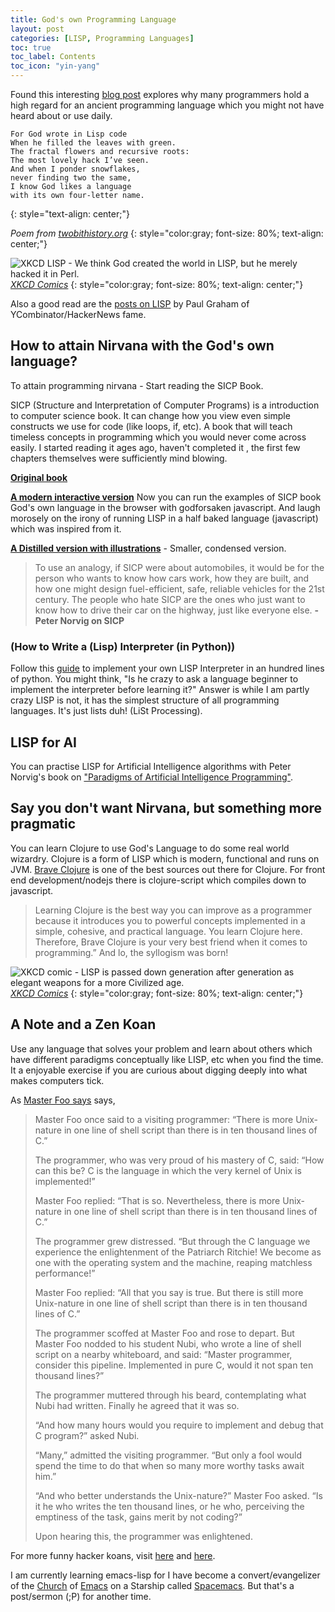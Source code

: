 ```yaml
---
title: God's own Programming Language
layout: post
categories: [LISP, Programming Languages]
toc: true
toc_label: Contents
toc_icon: "yin-yang"
---
```


Found this interesting [blog post](https://twobithistory.org/2018/10/14/lisp.html) explores why many programmers hold a high regard for an ancient programming language which you might not have heard about or use daily.

```
For God wrote in Lisp code
When he filled the leaves with green.
The fractal flowers and recursive roots:
The most lovely hack I’ve seen.
And when I ponder snowflakes,
never finding two the same,
I know God likes a language
with its own four-letter name.
```
{: style="text-align: center;"}

*Poem from [twobithistory.org](https://twobithistory.org/2018/10/14/lisp.html)*
{: style="color:gray; font-size: 80%; text-align: center;"}

![XKCD LISP - We think God created the world in LISP, but he merely hacked it in Perl.](https://imgs.xkcd.com/comics/lisp.jpg)
*[XKCD Comics](https://xkcd.com/224/)*
{: style="color:gray; font-size: 80%; text-align: center;"}

Also a good read are the [posts on LISP](http://www.paulgraham.com/lisp.html) by Paul Graham of YCombinator/HackerNews fame. 

## How to attain Nirvana with the God's own language?

To attain programming nirvana - Start reading the SICP Book.

SICP (Structure and Interpretation of Computer Programs) is a introduction to computer science book. It can change how you view even simple constructs we use for code (like loops, if, etc). A book that will teach timeless concepts in programming which you would never come across easily. I started reading it ages ago, haven't completed it , the first few chapters themselves were sufficiently mind blowing.

**[Original book](https://web.mit.edu/alexmv/6.037/sicp.pdf)** 

**[A modern interactive version](https://xuanji.appspot.com/isicp/1-1-elements.html)** Now you can run the examples of SICP book God's own language in the browser with godforsaken javascript. And laugh morosely on the irony of running LISP in a half baked language (javascript) which was inspired from it. 

**[A Distilled version with illustrations](http://www.sicpdistilled.com/)** - Smaller, condensed version.


> To use an analogy, if SICP were about automobiles, it would be for the person who wants to know how cars work, how they are built, and how one might design fuel-efficient, safe, reliable vehicles for the 21st century. The people who hate SICP are the ones who just want to know how to drive their car on the highway, just like everyone else. **- Peter Norvig on SICP**


### (How to Write a (Lisp) Interpreter (in Python))

Follow this [guide](http://www.norvig.com/lispy.html) to implement your own LISP Interpreter in an hundred lines of python.
You might think, "Is he crazy to ask a language beginner to implement the interpreter before learning it?"
Answer is while I am partly crazy LISP is not, it has the simplest structure of all programming languages. It's just lists duh! (LiSt Processing).

## LISP for AI
You can practise LISP for Artificial Intelligence algorithms with Peter Norvig's book on ["Paradigms of Artificial Intelligence Programming"](https://github.com/norvig/paip-lisp).


## Say you don't want Nirvana, but something more pragmatic

You can learn Clojure to use God's Language to do some real world wizardry. Clojure is a form of LISP which is modern, functional and runs on JVM. [Brave Clojure](https://braveclojure.com) is one of the best sources out there for Clojure. For front end development/nodejs there is clojure-script which compiles down to javascript.

> Learning Clojure is the best way you can improve as a programmer because it introduces you to powerful concepts implemented in a simple, cohesive, and practical language. You learn Clojure here. Therefore, Brave Clojure is your very best friend when it comes to programming.” And lo, the syllogism was born!

![XKCD comic - LISP is passed down generation after generation as elegant weapons for a more Civilized age.](https://imgs.xkcd.com/comics/lisp_cycles.png)
*[XKCD Comics](https://xkcd.com/297/)*
{: style="color:gray; font-size: 80%; text-align: center;"}

## A Note and a Zen Koan

Use any language that solves your problem and learn about others which have different paradigms conceptually like LISP, etc when you find the time. It a enjoyable exercise if you are curious about digging deeply into what makes computers tick.

As [Master Foo says](http://catb.org/jargon/html/koans.html) says,

> Master Foo once said to a visiting programmer: “There is more Unix-nature in one line of shell script than 
> there is in ten thousand lines of C.”
>
> The programmer, who was very proud of his mastery of C, said: “How can this be? C is the language in
> which the very kernel of Unix is implemented!”
>
> Master Foo replied: “That is so. Nevertheless, there is more Unix-nature in one line of shell script 
> than there is in ten thousand lines of C.”
>
> The programmer grew distressed. “But through the C language we experience the enlightenment of the Patriarch Ritchie! 
> We become as one with the operating system and the machine, reaping matchless performance!”
>
> Master Foo replied: “All that you say is true. But there is still more Unix-nature in one line of shell script
> than there is in ten thousand lines of C.”
>
> The programmer scoffed at Master Foo and rose to depart. But Master Foo nodded to his student Nubi, 
> who wrote a line of shell script on a nearby whiteboard, and said: “Master programmer, consider this pipeline. 
> Implemented in pure C, would it not span ten thousand lines?”
>
> The programmer muttered through his beard, contemplating what Nubi had written. Finally he agreed that it was so.
>
> “And how many hours would you require to implement and debug that C program?” asked Nubi.
>
> “Many,” admitted the visiting programmer. “But only a fool would spend the time to do that when so many more worthy tasks await him.”
>
> “And who better understands the Unix-nature?” Master Foo asked. “Is it he who writes the ten thousand 
> lines, or he who, perceiving the emptiness of the task, gains merit by not coding?”
>
> Upon hearing this, the programmer was enlightened.

For more funny hacker koans, visit [here](http://thecodelesscode.com/contents) and [here](http://catb.org/esr/writings/unix-koans/introduction.html).

I am currently learning emacs-lisp for I have become a convert/evangelizer of the [Church](https://stallman.org/saint.html) of [Emacs](https://www.gnu.org/s/emacs/) on a Starship called [Spacemacs](http://spacemacs.org/). But that's a post/sermon (;P) for another time.
